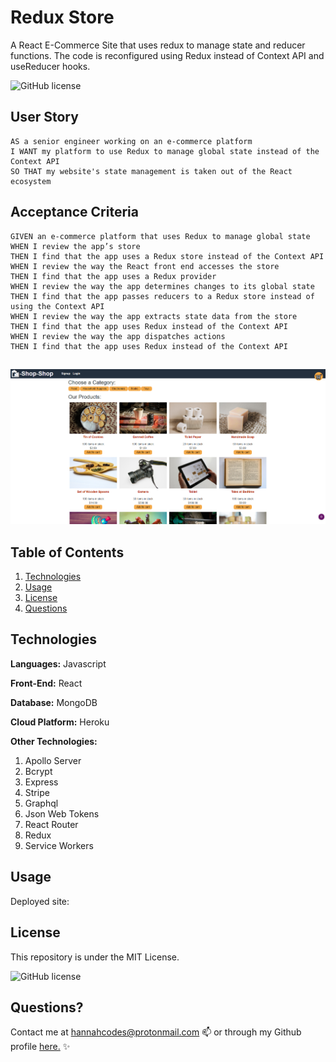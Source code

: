 # Redux Store


A React E-Commerce Site that uses redux to manage state and reducer functions. The code is reconfigured using Redux instead of Context API and useReducer hooks. 

![GitHub license](https://img.shields.io/badge/license-MIT-blue.svg)

## User Story
```
AS a senior engineer working on an e-commerce platform
I WANT my platform to use Redux to manage global state instead of the Context API
SO THAT my website's state management is taken out of the React ecosystem

```

## Acceptance Criteria
```
GIVEN an e-commerce platform that uses Redux to manage global state
WHEN I review the app’s store
THEN I find that the app uses a Redux store instead of the Context API
WHEN I review the way the React front end accesses the store
THEN I find that the app uses a Redux provider
WHEN I review the way the app determines changes to its global state
THEN I find that the app passes reducers to a Redux store instead of using the Context API
WHEN I review the way the app extracts state data from the store
THEN I find that the app uses Redux instead of the Context API
WHEN I review the way the app dispatches actions
THEN I find that the app uses Redux instead of the Context API

```

##

![Screenshot](./client/src/imgs/screenshot.png)


## Table of Contents
1. [Technologies](##Technologies)
1. [Usage](##Usage)
1. [License](##License)
1. [Questions](##Questions)


## Technologies

**Languages:** Javascript

**Front-End:** React

**Database:** MongoDB

**Cloud Platform:** Heroku

**Other Technologies:**
1. Apollo Server
1. Bcrypt
1. Express 
1. Stripe
1. Graphql 
1. Json Web Tokens
1. React Router 
1. Redux
1. Service Workers


## Usage

Deployed site: 


## License

This repository is under the MIT License.

![GitHub license](https://img.shields.io/badge/license-MIT-blue.svg)


## Questions?

Contact me at hannahcodes@protonmail.com 📫 or through my Github profile [here.](https://github.com/hannahnmcdonald) ✨




